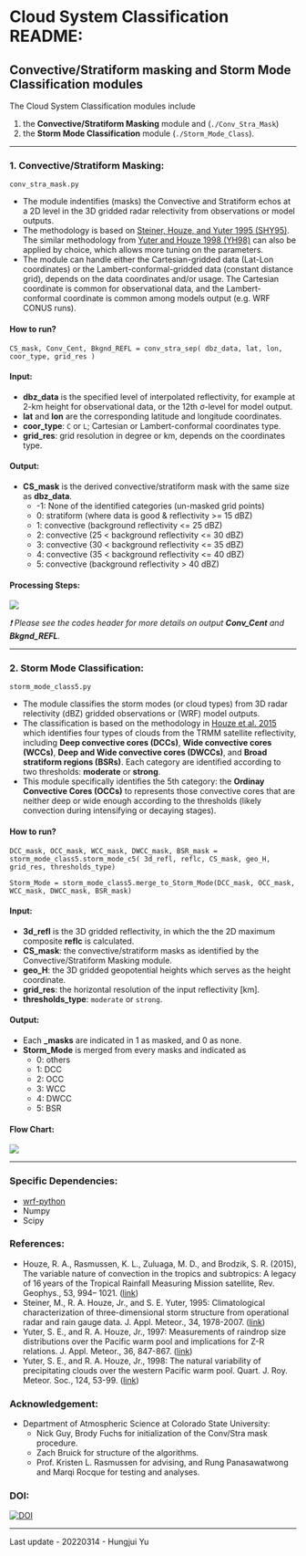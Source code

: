 # Cloud System Classification README:
## Convective/Stratiform masking and Storm Mode Classification modules

The Cloud System Classification modules include 
1. the **Convective/Stratiform Masking** module and (`./Conv_Stra_Mask`)
2. the **Storm Mode Classification** module (`./Storm_Mode_Class`).

------

### 1. Convective/Stratiform Masking:

`conv_stra_mask.py`

* The module indentifies (masks) the Convective and Stratiform echos at a 2D level in the 3D gridded radar relectivity from observations or model outputs.
* The methodology is based on [Steiner, Houze, and Yuter 1995 (SHY95)](https://journals.ametsoc.org/view/journals/apme/34/9/1520-0450_1995_034_1978_ccotds_2_0_co_2.xml). The similar methodology from [Yuter and Houze 1998 (YH98)](https://atmos.uw.edu/MG/PDFs/QJR98_yute_natural.pdf) can also be applied by choice, which allows more tuning on the parameters.
* The module can handle either the Cartesian-gridded data (Lat-Lon coordinates) or the Lambert-conformal-gridded data (constant distance grid), depends on the data coordinates and/or usage. The Cartesian coordinate is common for observational data, and the Lambert-conformal coordinate is common among models output (e.g. WRF CONUS runs).

#### How to run?
```
CS_mask, Conv_Cent, Bkgnd_REFL = conv_stra_sep( dbz_data, lat, lon, coor_type, grid_res )
```

#### Input:
  *  **dbz_data** is the specified level of interpolated reflectivity, for example at 2-km height for observational data, or the 12th &sigma;-level for model output. 
  * **lat** and **lon** are the corresponding latitude and longitude coordinates.
  * **coor_type**: `C` or `L`; Cartesian or Lambert-conformal coordinates type.
  * **grid_res**: grid resolution in degree or km, depends on the coordinates type.

#### Output:
  * **CS_mask** is the derived convective/stratiform mask with the same size as **dbz_data**.
    * -1: None of the identified categories (un-masked grid points)
    * 0: stratiform (where data is good & reflectivity >= 15 dBZ)
    * 1: convective (background reflectivity <= 25 dBZ)
    * 2: convective (25 < background reflectivity <= 30 dBZ)
    * 3: convective (30 < background reflectivity <= 35 dBZ)
    * 4: convective (35 < background reflectivity <= 40 dBZ)
    * 5: convective (background reflectivity > 40 dBZ)

#### Processing Steps:
![](https://github.com/yuhungjui/Cloud_System_Classification/blob/main/Conv_Stra_Mask/Conv_Stra_Mask_steps.png)

*:heavy_exclamation_mark: Please see the codes header for more details on output **Conv_Cent** and **Bkgnd_REFL**.*

------

### 2. Storm Mode Classification:

`storm_mode_class5.py`

* The module classifies the storm modes (or cloud types) from 3D radar relectivity (dBZ) gridded observations or (WRF) model outputs. 
* The classification is based on the methodology in [Houze et al. 2015](https://agupubs.onlinelibrary.wiley.com/doi/10.1002/2015RG000488) which identifies four types of clouds from the TRMM satellite reflectivity, including **Deep convective cores (DCCs)**, **Wide convective cores (WCCs)**, **Deep and Wide convective cores (DWCCs)**, and **Broad stratiform regions (BSRs)**. Each category are identified according to two thresholds: **moderate** or **strong**.
* This module specifically identifies the 5th category: the **Ordinay Convective Cores (OCCs)** to represents those convective cores that are neither deep or wide enough according to the thresholds (likely convection during intensifying or decaying stages).

#### How to run?
```
DCC_mask, OCC_mask, WCC_mask, DWCC_mask, BSR_mask = storm_mode_class5.storm_mode_c5( 3d_refl, reflc, CS_mask, geo_H, grid_res, thresholds_type)
```
```
Storm_Mode = storm_mode_class5.merge_to_Storm_Mode(DCC_mask, OCC_mask, WCC_mask, DWCC_mask, BSR_mask)
```

#### Input:
  * **3d_refl** is the 3D gridded reflectivity, in which the the 2D maximum composite **reflc** is calculated.
  * **CS_mask**: the convective/stratiform masks as identified by the Convective/Stratiform Masking module.
  * **geo_H**: the 3D gridded geopotential heights which serves as the height coordinate.
  * **grid_res**: the horizontal resolution of the input reflectivity [km].
  * **thresholds_type**: `moderate` or `strong`.

#### Output:
  * Each **_masks** are indicated in 1 as masked, and 0 as none.
  * **Storm_Mode** is merged from every masks and indicated as 
    * 0: others
    * 1: DCC
    * 2: OCC
    * 3: WCC
    * 4: DWCC
    * 5: BSR

#### Flow Chart:
![](https://github.com/yuhungjui/Cloud_System_Classification/blob/main/Storm_Mode_Class/Storm_Mode_Class_flow.png)

------

### Specific Dependencies:

* [wrf-python](https://wrf-python.readthedocs.io/en/latest/index.html)
* Numpy
* Scipy

### References:

* Houze, R. A., Rasmussen, K. L., Zuluaga, M. D., and Brodzik, S. R. (2015), The variable nature of convection in the tropics and subtropics: A legacy of 16 years of the Tropical Rainfall Measuring Mission satellite, Rev. Geophys., 53, 994– 1021. ([link](https://agupubs.onlinelibrary.wiley.com/action/showCitFormats?doi=10.1002%2F2015RG000488))
* Steiner, M., R. A. Houze, Jr., and S. E. Yuter, 1995: Climatological characterization of three-dimensional storm structure from operational radar and rain gauge data. J. Appl. Meteor., 34, 1978-2007. ([link](https://atmos.uw.edu/MG/PDFs/JAM95_stei_climatological.pdf))
* Yuter, S. E., and R. A. Houze, Jr., 1997: Measurements of raindrop size distributions over the Pacific warm pool and implications for Z-R relations. J. Appl. Meteor., 36, 847-867. ([link](https://atmos.uw.edu/MG/PDFs/JAM97_yute_measurements.pdf))
* Yuter, S. E., and R. A. Houze, Jr., 1998: The natural variability of precipitating clouds over the western Pacific warm pool. Quart. J. Roy. Meteor. Soc., 124, 53-99. ([link](https://atmos.uw.edu/MG/PDFs/QJR98_yute_natural.pdf))

### Acknowledgement:

* Department of Atmospheric Science at Colorado State University: 
  * Nick Guy, Brody Fuchs for initialization of the Conv/Stra mask procedure.
  * Zach Bruick for structure of the algorithms.
  * Prof. Kristen L. Rasmussen for advising, and Rung Panasawatwong and Marqi Rocque for testing and analyses.

### DOI:
[![DOI](https://zenodo.org/badge/469831792.svg)](https://zenodo.org/badge/latestdoi/469831792)

------

Last update - 20220314 - Hungjui Yu
